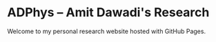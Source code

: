 # ADPhys – Amit Dawadi's Research

Welcome to my personal research website hosted with GitHub Pages.
